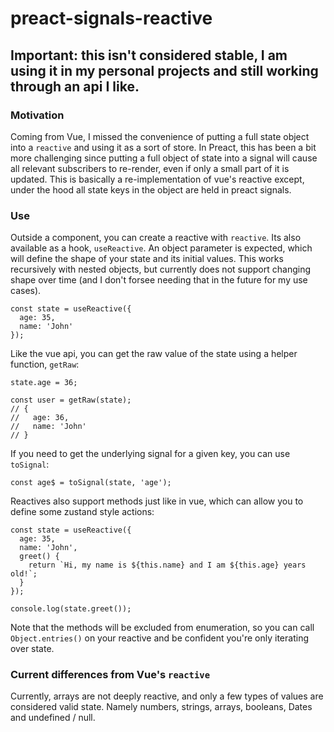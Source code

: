 # preact-signals-reactive

## Important: this isn't considered stable, I am using it in my personal projects and still working through an api I like.

### Motivation
Coming from Vue, I missed the convenience of putting a full state object into a `reactive` and using it as a sort of store. In Preact, this has been a bit more challenging since putting a full object of state into a signal will cause all relevant subscribers to re-render, even if only a small part of it is updated. This is basically a re-implementation of vue's reactive except, under the hood all state keys in the object are held in preact signals. 

### Use
Outside a component, you can create a reactive with `reactive`. Its also available as a hook, `useReactive`. An object parameter is expected, which will define the shape of your state and its initial values. This works recursively with nested objects, but currently does not support changing shape over time (and I don't forsee needing that in the future for my use cases). 
```
const state = useReactive({
  age: 35,
  name: 'John'
});
```

Like the vue api, you can get the raw value of the state using a helper function, `getRaw`:
```
state.age = 36;

const user = getRaw(state);
// {
//   age: 36,
//   name: 'John'
// }
```

If you need to get the underlying signal for a given key, you can use `toSignal`:
```
const age$ = toSignal(state, 'age');
```

Reactives also support methods just like in vue, which can allow you to define some zustand style actions:
```
const state = useReactive({
  age: 35,
  name: 'John',
  greet() {
    return `Hi, my name is ${this.name} and I am ${this.age} years old!`;
  }
});

console.log(state.greet());
```
Note that the methods will be excluded from enumeration, so you can call `Object.entries()` on your reactive and be confident you're only iterating over state.

### Current differences from Vue's `reactive`

Currently, arrays are not deeply reactive, and only a few types of values are considered valid state. Namely numbers, strings, arrays, booleans, Dates and undefined / null.
